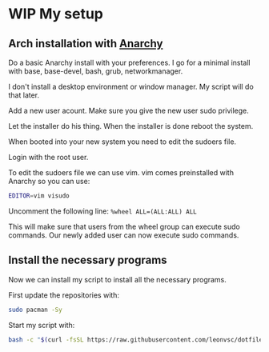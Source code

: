# WIP My setup

## Arch installation with [Anarchy](https://anarchyinstaller.gitlab.io/)

Do a basic Anarchy install with your preferences. I go for a minimal install with base, base-devel, bash, grub, networkmanager.

I don't install a desktop environment or window manager. My script will do that later.

Add a new user acount. Make sure you give the new user sudo privilege.

Let the installer do his thing. When the installer is done reboot the system.

When booted into your new system you need to edit the sudoers file.

Login with the root user.

To edit the sudoers file we can use vim.
vim comes preinstalled with Anarchy so you can use:

```bash
EDITOR=vim visudo
```

Uncomment the following line: `%wheel ALL=(ALL:ALL) ALL`

This will make sure that users from the wheel group can execute sudo commands. Our newly added user can now execute sudo commands.

## Install the necessary programs

Now we can install my script to install all the necessary programs.

First update the repositories with:

```bash
sudo pacman -Sy
```

Start my script with:

```bash
bash -c "$(curl -fsSL https://raw.githubusercontent.com/leonvsc/dotfiles/main/bin/dotfiles)"
```
